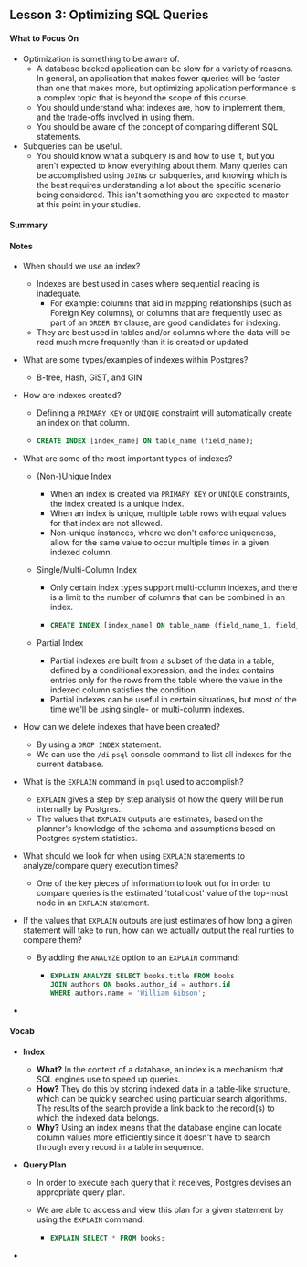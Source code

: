 ## Lesson 3: Optimizing SQL Queries

#### What to Focus On

* Optimization is something to be aware of.
  * A database backed application can be slow for a variety of reasons. In general, an application that makes fewer queries will be faster than one that makes more, but optimizing application performance is a complex topic that is beyond the scope of this course.
  * You should understand what indexes are, how to implement them, and the trade-offs involved in using them.
  * You should be aware of the concept of comparing different SQL statements.
* Subqueries can be useful.
  * You should know what a subquery is and how to use it, but you aren't expected to know everything  about them. Many queries can be accomplished using `JOIN`s *or* subqueries, and knowing which is the best requires understanding a lot about the specific scenario being considered. This isn't something you are expected to master at this point in your studies.

#### Summary

#### Notes

* When should we use an index?

  * Indexes are best used in cases where sequential reading is inadequate. 
    * For example: columns that aid in mapping relationships (such as Foreign Key columns), or columns that are frequently used as part of an `ORDER BY` clause, are good candidates for indexing.
  * They are best used in tables and/or columns where the data will be read much more frequently than it is created or updated.

* What are some types/examples of indexes within Postgres?

  * B-tree, Hash, GiST, and GIN

* How are indexes created?

  * Defining a `PRIMARY KEY` or `UNIQUE` constraint will automatically create an index on that column.

  * ```sql
    CREATE INDEX [index_name] ON table_name (field_name);
    ```

* What are some of the most important types of indexes?

  * (Non-)Unique Index

    * When an index is created via `PRIMARY KEY` or `UNIQUE` constraints, the index created is a unique index.
    * When an index is unique, multiple table rows with equal values for that index are not allowed.
    * Non-unique instances, where we don't enforce uniqueness, allow for the same value to occur multiple times in a given indexed column.

  * Single/Multi-Column Index

    * Only certain index types support multi-column indexes, and there is a limit to the number of columns that can be combined in an index.

    * ```sql
      CREATE INDEX [index_name] ON table_name (field_name_1, field_name_1);
      ```

  * Partial Index

    * Partial indexes are built from a subset of the data in a table, defined by a conditional expression, and the index contains entries only for the rows from the table where the value in the indexed column satisfies the condition.
    * Partial indexes can be useful in certain situations, but most of the time we'll be using single- or multi-column indexes.

* How can we delete indexes that have been created?

  * By using a `DROP INDEX` statement.
  * We can use the `/di` `psql` console command to list all indexes for the current database.

* What is the `EXPLAIN` command in `psql` used to accomplish?

  * `EXPLAIN` gives a step by step analysis of how the query will be run internally by Postgres.
  * The values that `EXPLAIN` outputs are estimates, based on the planner's knowledge of the schema and assumptions based on Postgres system statistics.

* What should we look for when using `EXPLAIN` statements to analyze/compare query execution times?

  * One of the key pieces of information to look out for in order to compare queries is the estimated 'total cost' value of the top-most node in an `EXPLAIN` statement.

* If the values that `EXPLAIN` outputs are just estimates of how long a given statement will take to run, how can we actually output the real runties to compare them?

  * By adding the `ANALYZE` option to an `EXPLAIN` command:

    * ```sql
      EXPLAIN ANALYZE SELECT books.title FROM books
      JOIN authors ON books.author_id = authors.id
      WHERE authors.name = 'William Gibson';
      ```

* 

#### Vocab

* **Index**

  * **What?** In the context of a database, an index is a mechanism that SQL engines use to speed up queries.
  * **How?** They do this by storing indexed data in a table-like structure, which can be quickly searched using particular search algorithms. The results of the search provide a link back to the record(s) to which the indexed data belongs.
  * **Why?** Using an index means that the database engine can locate column values more efficiently since it doesn't have to search through every record in a table in sequence.

* **Query Plan**

  * In order to execute each query that it receives, Postgres devises an appropriate query plan.

  * We are able to access and view this plan for a given statement by using the `EXPLAIN` command:

    * ```sql
      EXPLAIN SELECT * FROM books;
      ```

* 